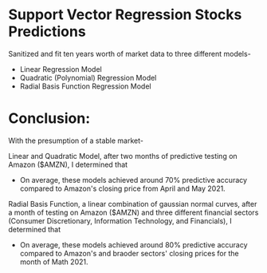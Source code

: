 # Support Vector Regression Stocks Predictions

Sanitized and fit ten years worth of market data to three different models- 
* Linear Regression Model
* Quadratic (Polynomial) Regression Model 
* Radial Basis Function Regression Model

# Conclusion: 
With the presumption of a stable market-

Linear and Quadratic Model, after two months of predictive testing on Amazon ($AMZN), I determined that
* On average, these models achieved around 70% predictive accuracy compared to Amazon's closing price from April and May 2021. 

Radial Basis Function, a linear combination of gaussian normal curves, after a month of testing on Amazon ($AMZN) and three different financial sectors (Consumer Discretionary, Information Technology, and Financials), I determined that
* On average, these models achieved around 80% predictive accuracy compared to Amazon's and braoder sectors' closing prices for the month of Math 2021. 
